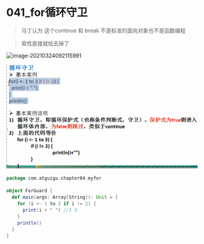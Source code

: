 # 041_for循环守卫

> 马丁认为 这个continue 和 break 不是标准的面向对象也不是函数编程

> 索性直接就给去掉了

![image-20210324092115991](041_for%E5%BE%AA%E7%8E%AF%E5%AE%88%E5%8D%AB/image-20210324092115991.png)

![image-20210324092226177](041_for%E5%BE%AA%E7%8E%AF%E5%AE%88%E5%8D%AB/image-20210324092226177.png)

```scala
package com.atguigu.chapter04.myfor

object ForGuard {
  def main(args: Array[String]): Unit = {
    for (i <- 1 to 3 if i != 2) {
      print(i + " ") //1 3
    }
    println()
  }
}

```

